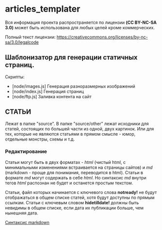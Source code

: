 # articles_templater

Вся информация проекта распространяется по лицензии **(CC BY-NC-SA 3.0)** может быть использована для любых целей кроме коммерческих.

Полный текст лицензии: https://creativecommons.org/licenses/by-nc-sa/3.0/legalcode

## Шаблонизатор для генерации статичных страниц.

Скрипты:
- [node/images.js] Генерация разноразмерных изображений
- [node/index.js] Генерация страниц
- [node/ftp.js] Заливка контента на сайт

## СТАТЬИ

Лежат в папке "source". В папке "source/other" лежат исходники для статей, состоящих по большей части из одной, двух картинок. Или для тех, которые не являются статьями в прямом смысле - юмор, отдельные монстры, схемы и т.д.

### Редактирование

Статьи могут быть в двух форматах - _html_ (чистый html, с минимальными изменениями встраивается на страницы сайтов) и _md_ (markdown - проще для понимания, переводится в html). Статьи в формате _md_ могут содержать в себе _html_. Но синтаксис _md_ внутри тегов _html_ распознан не будет и останется простым текстом.

Статьи, файл которых начинается с ключевого слова __notready!__ не будут отображаться в общем списке статей, хотя будут доступны по прямым ссылкам.
Статьи с ключевым словом __hidetilldate!__ должны быть невидимы в общем списке, если дата их публикации больше, чем нынешняя дата.

[Синтаксис markdown](https://github.com/adam-p/markdown-here/wiki/Markdown-Cheatsheet)
